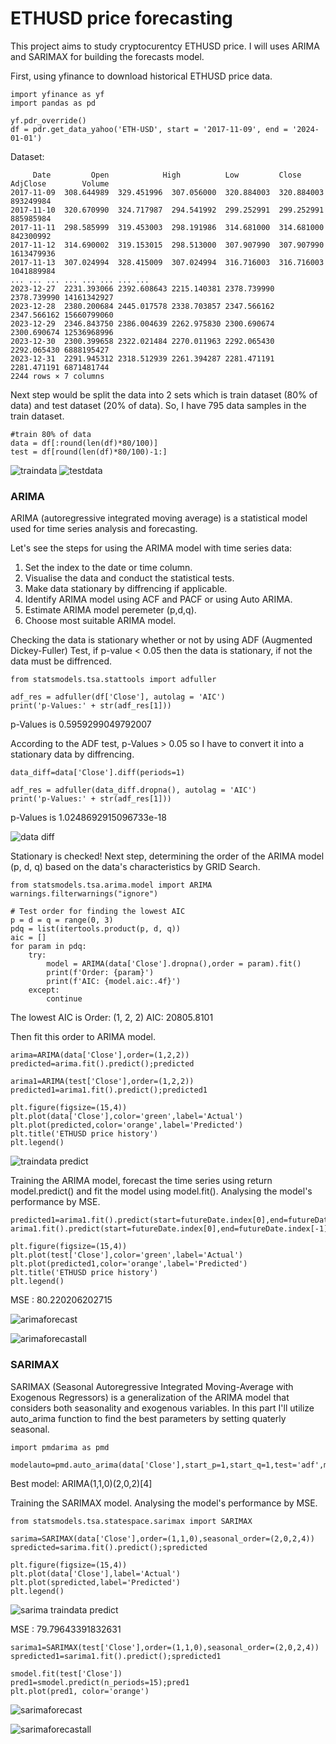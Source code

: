 # ETHUSD price forecasting 

This project aims to study cryptocurentcy ETHUSD price. I will uses ARIMA and SARIMAX for building the forecasts model.

First, using yfinance to download historical ETHUSD price data.

```
import yfinance as yf
import pandas as pd

yf.pdr_override()
df = pdr.get_data_yahoo('ETH-USD', start = '2017-11-09', end = '2024-01-01')
```
Dataset:
```
     Date         Open	          High	        Low	        Close	      AdjClose	      Volume						
2017-11-09	308.644989	329.451996	307.056000	320.884003	320.884003	893249984	
2017-11-10	320.670990	324.717987	294.541992	299.252991	299.252991	885985984	
2017-11-11	298.585999	319.453003	298.191986	314.681000	314.681000	842300992	
2017-11-12	314.690002	319.153015	298.513000	307.907990	307.907990	1613479936	
2017-11-13	307.024994	328.415009	307.024994	316.716003	316.716003	1041889984	
...	...	...	...	...	...	...	...
2023-12-27	2231.393066	2392.608643	2215.140381	2378.739990	2378.739990	14161342927	
2023-12-28	2380.200684	2445.017578	2338.703857	2347.566162	2347.566162	15660799060	
2023-12-29	2346.843750	2386.004639	2262.975830	2300.690674	2300.690674	12536968996	
2023-12-30	2300.399658	2322.021484	2270.011963	2292.065430	2292.065430	6888195427	
2023-12-31	2291.945312	2318.512939	2261.394287	2281.471191	2281.471191	6871481744	
2244 rows × 7 columns
```

Next step would be split the data into 2 sets which is train dataset (80% of data) and test dataset (20% of data). So, I have 795 data samples in the train dataset.
```
#train 80% of data
data = df[:round(len(df)*80/100)]
test = df[round(len(df)*80/100)-1:]
```

![traindata](https://github.com/jsutthida/ETHUSD/assets/160230541/e182f12f-9ca6-492c-b2b7-46fb7947310c)
![testdata](https://github.com/jsutthida/ETHUSD/assets/160230541/07804253-6016-445c-9079-1dd28c9ab2f2)


### ARIMA

ARIMA (autoregressive integrated moving average) is a statistical model used for time series analysis and forecasting. 

Let's see the steps for using the ARIMA model with time series data:
1. Set the index to the date or time column.
2. Visualise the data and conduct the statistical tests.
3. Make data stationary by diffrencing if applicable.
4. Identify ARIMA model using ACF and PACF or using Auto ARIMA.
5. Estimate ARIMA model peremeter (p,d,q).
6. Choose most suitable ARIMA model.

Checking the data is stationary whether or not by using ADF (Augmented Dickey-Fuller) Test, if p-value < 0.05 then the data is stationary, if not the data must be diffrenced.

```
from statsmodels.tsa.stattools import adfuller

adf_res = adfuller(df['Close'], autolag = 'AIC')
print('p-Values:' + str(adf_res[1]))
```

p-Values is 0.5959299049792007

According to the ADF test, p-Values > 0.05 so I have to convert it into a stationary data by diffrencing.

```
data_diff=data['Close'].diff(periods=1)

adf_res = adfuller(data_diff.dropna(), autolag = 'AIC')
print('p-Values:' + str(adf_res[1]))
```

p-Values is 1.0248692915096733e-18

![data diff](https://github.com/jsutthida/ETHUSD/assets/160230541/c47da8a7-008c-41a2-9ce2-8324a0708158)

Stationary is checked! 
Next step, determining the order of the ARIMA model (p, d, q) based on the data's characteristics by GRID Search.

```
from statsmodels.tsa.arima.model import ARIMA
warnings.filterwarnings("ignore")

# Test order for finding the lowest AIC
p = d = q = range(0, 3)
pdq = list(itertools.product(p, d, q))
aic = []
for param in pdq:
    try:
        model = ARIMA(data['Close'].dropna(),order = param).fit()
        print(f'Order: {param}')
        print(f'AIC: {model.aic:.4f}')
    except:
        continue
```
The lowest AIC is Order: (1, 2, 2)
AIC: 20805.8101

Then fit this order to ARIMA model.

```
arima=ARIMA(data['Close'],order=(1,2,2))
predicted=arima.fit().predict();predicted

arima1=ARIMA(test['Close'],order=(1,2,2))
predicted1=arima1.fit().predict();predicted1

plt.figure(figsize=(15,4))
plt.plot(data['Close'],color='green',label='Actual')
plt.plot(predicted,color='orange',label='Predicted')
plt.title('ETHUSD price history')
plt.legend()
```
![traindata predict](https://github.com/jsutthida/ETHUSD/assets/160230541/ce5ea0a7-a3a8-41e0-b434-b09581aa2891)

Training the ARIMA model, forecast the time series using return model.predict() and fit the model using model.fit().
Analysing the model's performance by MSE.

```
predicted1=arima1.fit().predict(start=futureDate.index[0],end=futureDate.index[-1]);predicted1
arima1.fit().predict(start=futureDate.index[0],end=futureDate.index[-1]).plot(color='orange')

plt.figure(figsize=(15,4))
plt.plot(test['Close'],color='green',label='Actual')
plt.plot(predicted1,color='orange',label='Predicted')
plt.title('ETHUSD price history')
plt.legend()
```

MSE : 80.220206202715

![arimaforecast](https://github.com/jsutthida/ETHUSD/assets/160230541/92fc05a2-13f8-49fa-953b-b52795fd101e)

![arimaforecastall](https://github.com/jsutthida/ETHUSD/assets/160230541/12be1b17-1aa6-4795-8fdc-e6534cee8411)

### SARIMAX

SARIMAX (Seasonal Autoregressive Integrated Moving-Average with Exogenous Regressors) is a generalization of the ARIMA model that considers both seasonality and exogenous variables. 
In this part I'll utilize auto_arima function to find the best parameters by setting quaterly seasonal.

```
import pmdarima as pmd

modelauto=pmd.auto_arima(data['Close'],start_p=1,start_q=1,test='adf',m=4,seasonal=True,trace=True)
```
Best model:  ARIMA(1,1,0)(2,0,2)[4]   

Training the SARIMAX model. Analysing the model's performance by MSE.

```
from statsmodels.tsa.statespace.sarimax import SARIMAX

sarima=SARIMAX(data['Close'],order=(1,1,0),seasonal_order=(2,0,2,4))
spredicted=sarima.fit().predict();spredicted

plt.figure(figsize=(15,4))
plt.plot(data['Close'],label='Actual')
plt.plot(spredicted,label='Predicted')
plt.legend()
```

![sarima traindata predict](https://github.com/jsutthida/ETHUSD/assets/160230541/876cff2f-6840-4494-9390-f614da9daa5e)

MSE : 79.79643391832631

```
sarima1=SARIMAX(test['Close'],order=(1,1,0),seasonal_order=(2,0,2,4))
spredicted1=sarima1.fit().predict();spredicted1

smodel.fit(test['Close'])
pred1=smodel.predict(n_periods=15);pred1
plt.plot(pred1, color='orange')
```

![sarimaforecast](https://github.com/jsutthida/ETHUSD/assets/160230541/199204bf-7e8c-4b62-80e2-f9284771338f)

![sarimaforecastall](https://github.com/jsutthida/ETHUSD/assets/160230541/3af69a98-c208-4a18-87ec-35281a57cc1f)

